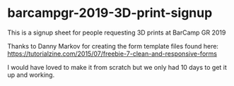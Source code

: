 # barcampgr-2019-3D-print-signup
This is a signup sheet for people requesting 3D prints at BarCamp GR 2019

Thanks to Danny Markov for creating the form template files found here: https://tutorialzine.com/2015/07/freebie-7-clean-and-responsive-forms

I would have loved to make it from scratch but we only had 10 days to get it up and working.
